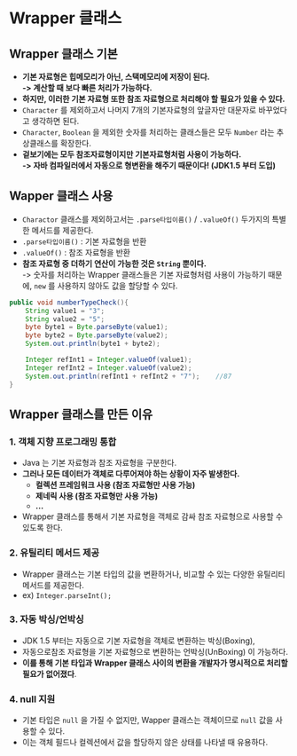 # Wrapper 클래스

## Wrapper 클래스 기본

* **기본 자료형은 힙메모리가 아닌, 스택메모리에 저장이 된다.**\
  **-> 계산할 때 보다 빠른 처리가 가능하다.**
* **하지만, 이러한 기본 자료형 또한 참조 자료형으로 처리해야 할 필요가 있을 수 있다.**
* `Character` 를 제외하고서 나머지 7개의 기본자료형의 앞글자만 대문자로 바꾸었다고 생각하면 된다.
* `Character`, `Boolean` 을 제외한 숫자를 처리하는 클래스들은 모두 `Number` 라는 추상클래스를 확장한다.
* **겉보기에는 모두 참조자료형이지만 기본자료형처럼 사용이 가능하다.**\
  **-> 자바 컴파일러에서 자동으로 형변환을 해주기 때문이다! (JDK1.5 부터 도입)**

## Wapper 클래스 사용

* `Charactor` 클래스를 제외하고서는 `.parse타입이름()` / `.valueOf()` 두가지의 특별한 메서드를 제공한다.
* `.parse타입이름()` : 기본 자료형을 반환
* `.valueOf()` : 참조 자료형을 반환
* **참조 자료형 중 더하기 연산이 가능한 것은 `String` 뿐이다.**\
  \-> 숫자를 처리하는 Wrapper 클래스들은 기본 자료형처럼 사용이 가능하기 때문에, `new` 를 사용하지 않아도 값을 할당할 수 있다.

```java
public void numberTypeCheck(){
    String value1 = "3";
    String value2 = "5";
    byte byte1 = Byte.parseByte(value1);
    byte byte2 = Byte.parseByte(value2);
    System.out.println(byte1 + byte2);

    Integer refInt1 = Integer.valueOf(value1);
    Integer refInt2 = Integer.valueOf(value2);
    System.out.println(refInt1 + refInt2 + "7");    //87
}
```

## Wrapper 클래스를 만든 이유

### 1. 객체 지향 프로그래밍 통합&#x20;

* Java 는 기본 자료형과 참조 자료형을 구분한다.&#x20;
* **그러나 모든 데이터가 객체로 다루어져야 하는 상황이 자주 발생한다.**&#x20;
  * **컬렉션 프레임워크 사용 (참조 자료형만 사용 가능)**
  * **제네릭 사용 (참조 자료형만 사용 가능)**
  * **...**
* Wrapper 클래스를 통해서 기본 자료형을 객체로 감싸 참조 자료형으로 사용할 수 있도록 한다.&#x20;

### 2. 유틸리티 메서드 제공&#x20;

* Wrapper 클래스는 기본 타입의 값을 변환하거나, 비교할 수 있는 다양한 유틸리티 메서드를 제공한다.&#x20;
* ex) `Integer.parseInt();`

### 3. 자동 박싱/언박싱

* JDK 1.5 부터는 자동으로 기본 자료형을 객체로 변환하는 박싱(Boxing),&#x20;
* 자동으로참조 자료형을 기본 자료형으로 변환하는 언박싱(UnBoxing) 이 가능하다.&#x20;
* **이를 통해 기본 타입과 Wrapper 클래스 사이의 변환을 개발자가 명시적으로 처리할 필요가 없어졌다**.&#x20;

### 4. null 지원&#x20;

* 기본 타입은 `null` 을 가질 수 없지만, Wapper 클래스는 객체이므로 `null` 값을 사용할 수 있다.&#x20;
* 이는 객체 필드나 컬렉션에서 값을 할당하지 않은 상태를 나타낼 때 유용하다.&#x20;
